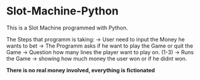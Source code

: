 # Slot-Machine-Python

This is a Slot Machine programmed with Python.

The Steps that programm is taking:
-> User need to input the Money he wants to bet
-> The Programm asks if he want to play the Game or quit the Game
-> Question how many lines the player want to play on. (1-3)
-> Runs the Game
-> showing how much money the user won or if he didnt won.



**There is no real money involved, everything is fictionated**
